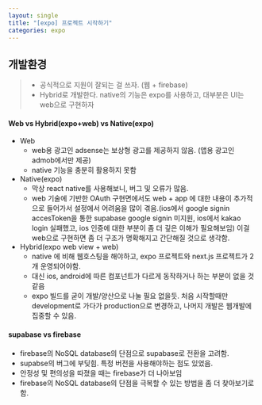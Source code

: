 ```yaml
---
layout: single
title: "[expo] 프로젝트 시작하기"
categories: expo
---
```


## 개발환경

> - 공식적으로 지원이 잘되는 걸 쓰자. (웹 + firebase)
> - Hybrid로 개발한다. native의 기능은 expo를 사용하고, 대부분은 UI는 web으로 구현하자

#### Web vs Hybrid(expo+web) vs Native(expo)

- Web
  - web용 광고인 adsense는 보상형 광고를 제공하지 않음. (앱용 광고인 admob에서만 제공)
  - native 기능을 충분히 활용하지 못함
- Native(expo)
  - 막상 react native를 사용해보니, 버그 및 오류가 많음.
  - web 기술에 기반한 OAuth 구현면에서도 web + app 에 대한 내용이 추가적으로 들어가서 설정에서 어려움을 많이 겪음.(ios에서 google signin accesToken을 통한 supabase google signin 미지원, ios에서 kakao login 실패했고, ios 인증에 대한 부분이 좀 더 깊은 이해가 필요해보임) 이걸 web으로 구현하면 좀 더 구조가 명확해지고 간단해질 것으로 생각함.
- Hybrid(expo web view + web)
  - native 에 비해 웹호스팅을 해야하고, expo 프로젝트와 next.js 프로젝트가 2개 운영되어야함.
  - 대신 ios, android에 따른 컴포넌트가 다르게 동작하거나 하는 부분이 없을 것 같음
  - expo 빌드를 굳이 개발/양산으로 나눌 필요 없을듯. 처음 시작할때만 development로 가다가 production으로 변경하고, 나머지 개발은 웹개발에 집중할 수 있음.

#### supabase vs firebase

- firebase의 NoSQL database의 단점으로 supabase로 전환을 고려함.
- supabse의 버그에 부딪힘. 특정 버전을 사용해야하는 점도 있었음.
- 안정성 및 편의성을 따졌을 때는 firebase가 더 나아보임
- firebase의 NoSQL database의 단점을 극복할 수 있는 방법을 좀 더 찾아보기로 함.
